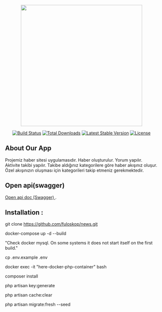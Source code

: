 <p align="center"><a href="https://laravel.com" target="_blank"><img src="https://raw.githubusercontent.com/laravel/art/master/logo-lockup/5%20SVG/2%20CMYK/1%20Full%20Color/laravel-logolockup-cmyk-red.svg" width="400"></a></p>

<p align="center">
<a href="https://travis-ci.org/laravel/framework"><img src="https://travis-ci.org/laravel/framework.svg" alt="Build Status"></a>
<a href="https://packagist.org/packages/laravel/framework"><img src="https://img.shields.io/packagist/dt/laravel/framework" alt="Total Downloads"></a>
<a href="https://packagist.org/packages/laravel/framework"><img src="https://img.shields.io/packagist/v/laravel/framework" alt="Latest Stable Version"></a>
<a href="https://packagist.org/packages/laravel/framework"><img src="https://img.shields.io/packagist/l/laravel/framework" alt="License"></a>
</p>

## About Our App

Projemiz haber sitesi uygulamasıdır. Haber oluşturulur. Yorum yapılır. Aktivite takibi yapılır. Takibe aldığınız kategorilere göre haber akışınız oluşur. Özel akışınızın oluşması için kategorileri takip etmeniz gerekmektedir.


## Open api(swagger)

 [Open api doc (Swagger) ](https://app.swaggerhub.com/apis/fuloskop/patika-dev_bootcamp_news_api/1.0). 

## Installation : 

git clone https://github.com/fuloskop/news.git

docker-compose up -d --build

"Check docker mysql. On some systems it does not start itself on the first build."

cp .env.example .env

docker exec -it "here-docker-php-container" bash

composer install

php artisan key:generate

php artisan cache:clear

php artisan migrate:fresh --seed
